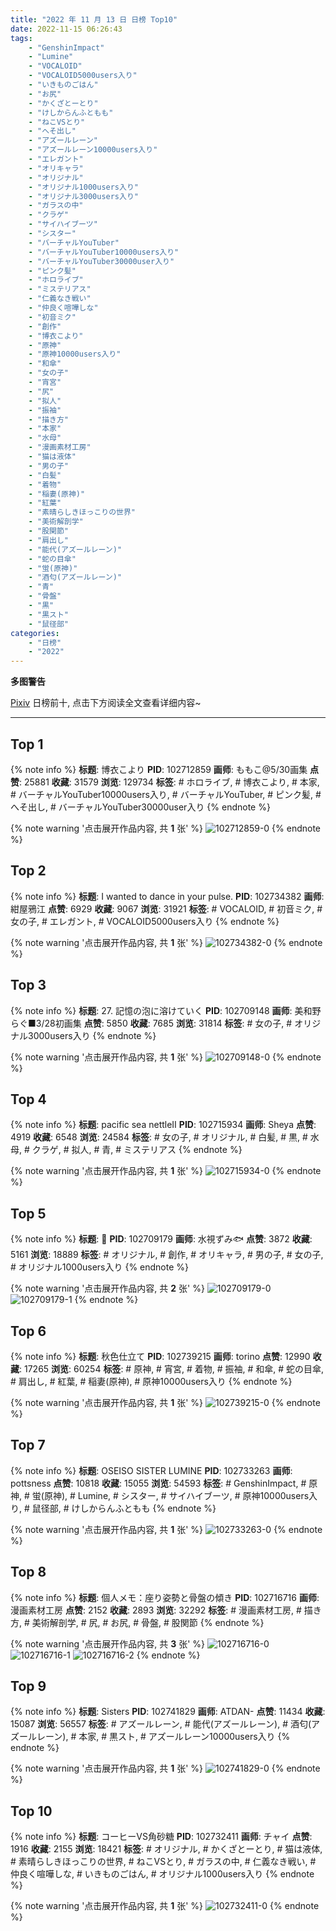 ```yaml
---
title: "2022 年 11 月 13 日 日榜 Top10"
date: 2022-11-15 06:26:43
tags:
    - "GenshinImpact"
    - "Lumine"
    - "VOCALOID"
    - "VOCALOID5000users入り"
    - "いきものごはん"
    - "お尻"
    - "かくざとーとり"
    - "けしからんふともも"
    - "ねこVSとり"
    - "へそ出し"
    - "アズールレーン"
    - "アズールレーン10000users入り"
    - "エレガント"
    - "オリキャラ"
    - "オリジナル"
    - "オリジナル1000users入り"
    - "オリジナル3000users入り"
    - "ガラスの中"
    - "クラゲ"
    - "サイハイブーツ"
    - "シスター"
    - "バーチャルYouTuber"
    - "バーチャルYouTuber10000users入り"
    - "バーチャルYouTuber30000user入り"
    - "ピンク髪"
    - "ホロライブ"
    - "ミステリアス"
    - "仁義なき戦い"
    - "仲良く喧嘩しな"
    - "初音ミク"
    - "創作"
    - "博衣こより"
    - "原神"
    - "原神10000users入り"
    - "和傘"
    - "女の子"
    - "宵宮"
    - "尻"
    - "拟人"
    - "振袖"
    - "描き方"
    - "本家"
    - "水母"
    - "漫画素材工房"
    - "猫は液体"
    - "男の子"
    - "白髪"
    - "着物"
    - "稲妻(原神)"
    - "紅葉"
    - "素晴らしきほっこりの世界"
    - "美術解剖学"
    - "股関節"
    - "肩出し"
    - "能代(アズールレーン)"
    - "蛇の目傘"
    - "蛍(原神)"
    - "酒匂(アズールレーン)"
    - "青"
    - "骨盤"
    - "黒"
    - "黒スト"
    - "鼠径部"
categories:
    - "日榜"
    - "2022"
---
```


<i class="fa fa-triangle-exclamation"></i>**多图警告**<i class="fa fa-triangle-exclamation"></i>

[Pixiv](https://www.pixiv.net/) 日榜前十, 点击下方阅读全文查看详细内容~

<!-- more -->

---

## Top 1

{% note info %}
**标题**: 博衣こより
**PID**: 102712859 **画师**: ももこ@5/30画集
**点赞**: 25881 **收藏**: 31579 **浏览**: 129734
**标签**: # ホロライブ, # 博衣こより, # 本家, # バーチャルYouTuber10000users入り, # バーチャルYouTuber, # ピンク髪, # へそ出し, # バーチャルYouTuber30000user入り
{% endnote %}

{% note warning '点击展开作品内容, 共 **1** 张' %}
![102712859-0](https://i.pixiv.re/img-original/img/2022/11/12/02/20/07/102712859_p0.png)
{% endnote %}

## Top 2

{% note info %}
**标题**: I wanted to dance in your pulse.
**PID**: 102734382 **画师**: 紺屋鴉江
**点赞**: 6929 **收藏**: 9067 **浏览**: 31921
**标签**: # VOCALOID, # 初音ミク, # 女の子, # エレガント, # VOCALOID5000users入り
{% endnote %}

{% note warning '点击展开作品内容, 共 **1** 张' %}
![102734382-0](https://i.pixiv.re/img-original/img/2022/11/12/21/33/42/102734382_p0.jpg)
{% endnote %}

## Top 3

{% note info %}
**标题**: 27. 記憶の泡に溶けていく
**PID**: 102709148 **画师**: 美和野らぐ■3/28初画集
**点赞**: 5850 **收藏**: 7685 **浏览**: 31814
**标签**: # 女の子, # オリジナル3000users入り
{% endnote %}

{% note warning '点击展开作品内容, 共 **1** 张' %}
![102709148-0](https://i.pixiv.re/img-original/img/2022/11/12/00/00/53/102709148_p0.png)
{% endnote %}

## Top 4

{% note info %}
**标题**: pacific sea nettleⅡ
**PID**: 102715934 **画师**: Sheya
**点赞**: 4919 **收藏**: 6548 **浏览**: 24584
**标签**: # 女の子, # オリジナル, # 白髪, # 黒, # 水母, # クラゲ, # 拟人, # 青, # ミステリアス
{% endnote %}

{% note warning '点击展开作品内容, 共 **1** 张' %}
![102715934-0](https://i.pixiv.re/img-original/img/2022/11/12/06/54/15/102715934_p0.jpg)
{% endnote %}

## Top 5

{% note info %}
**标题**: 💠
**PID**: 102709179 **画师**: 水視ずみ🐟
**点赞**: 3872 **收藏**: 5161 **浏览**: 18889
**标签**: # オリジナル, # 創作, # オリキャラ, # 男の子, # 女の子, # オリジナル1000users入り
{% endnote %}

{% note warning '点击展开作品内容, 共 **2** 张' %}
![102709179-0](https://i.pixiv.re/img-original/img/2022/11/12/00/00/29/102709179_p0.png)
![102709179-1](https://i.pixiv.re/img-original/img/2022/11/12/00/00/29/102709179_p1.png)
{% endnote %}

## Top 6

{% note info %}
**标题**: 秋色仕立て
**PID**: 102739215 **画师**: torino
**点赞**: 12990 **收藏**: 17265 **浏览**: 60254
**标签**: # 原神, # 宵宮, # 着物, # 振袖, # 和傘, # 蛇の目傘, # 肩出し, # 紅葉, # 稲妻(原神), # 原神10000users入り
{% endnote %}

{% note warning '点击展开作品内容, 共 **1** 张' %}
![102739215-0](https://i.pixiv.re/img-original/img/2022/11/13/05/33/13/102739215_p0.jpg)
{% endnote %}

## Top 7

{% note info %}
**标题**: OSEISO SISTER LUMINE
**PID**: 102733263 **画师**: pottsness
**点赞**: 10818 **收藏**: 15055 **浏览**: 54593
**标签**: # GenshinImpact, # 原神, # 蛍(原神), # Lumine, # シスター, # サイハイブーツ, # 原神10000users入り, # 鼠径部, # けしからんふともも
{% endnote %}

{% note warning '点击展开作品内容, 共 **1** 张' %}
![102733263-0](https://i.pixiv.re/img-original/img/2022/11/12/21/00/02/102733263_p0.jpg)
{% endnote %}

## Top 8

{% note info %}
**标题**: 個人メモ：座り姿勢と骨盤の傾き
**PID**: 102716716 **画师**: 漫画素材工房
**点赞**: 2152 **收藏**: 2893 **浏览**: 32292
**标签**: # 漫画素材工房, # 描き方, # 美術解剖学, # 尻, # お尻, # 骨盤, # 股関節
{% endnote %}

{% note warning '点击展开作品内容, 共 **3** 张' %}
![102716716-0](https://i.pixiv.re/img-original/img/2022/11/12/08/00/02/102716716_p0.jpg)
![102716716-1](https://i.pixiv.re/img-original/img/2022/11/12/08/00/02/102716716_p1.jpg)
![102716716-2](https://i.pixiv.re/img-original/img/2022/11/12/08/00/02/102716716_p2.jpg)
{% endnote %}

## Top 9

{% note info %}
**标题**: Sisters
**PID**: 102741829 **画师**: ATDAN-
**点赞**: 11434 **收藏**: 15087 **浏览**: 56557
**标签**: # アズールレーン, # 能代(アズールレーン), # 酒匂(アズールレーン), # 本家, # 黒スト, # アズールレーン10000users入り
{% endnote %}

{% note warning '点击展开作品内容, 共 **1** 张' %}
![102741829-0](https://i.pixiv.re/img-original/img/2022/11/13/07/49/52/102741829_p0.jpg)
{% endnote %}

## Top 10

{% note info %}
**标题**: コーヒーVS角砂糖
**PID**: 102732411 **画师**: チャイ
**点赞**: 1916 **收藏**: 2155 **浏览**: 18421
**标签**: # オリジナル, # かくざとーとり, # 猫は液体, # 素晴らしきほっこりの世界, # ねこVSとり, # ガラスの中, # 仁義なき戦い, # 仲良く喧嘩しな, # いきものごはん, # オリジナル1000users入り
{% endnote %}

{% note warning '点击展开作品内容, 共 **1** 张' %}
![102732411-0](https://i.pixiv.re/img-original/img/2022/11/12/20/30/00/102732411_p0.png)
{% endnote %}
